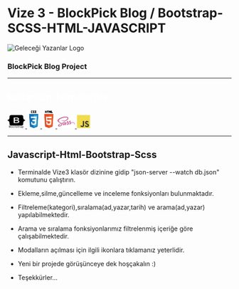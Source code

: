 # Vize 3 - BlockPick Blog / Bootstrap-SCSS-HTML-JAVASCRIPT

![Geleceği Yazanlar Logo](https://gelecegiyazanlar.turkcell.com.tr/themes/custom/gyz/logo.svg)

 <h3>BlockPick Blog Project </h3>
 <hr>
 <h2 style="color:white">Kullanılan Teknolojiler</h2>
<p >  
<a  href="https://getbootstrap.com"  target="_blank"  rel="noreferrer"> 
 <img  src="https://raw.githubusercontent.com/devicons/devicon/master/icons/bootstrap/bootstrap-plain-wordmark.svg"  alt="bootstrap"  width="40"  height="30"/>  </a>  
 <a  href="https://www.w3schools.com/css/"  target="_blank"  rel="noreferrer">  <img  src="https://raw.githubusercontent.com/devicons/devicon/master/icons/css3/css3-original-wordmark.svg"  alt="css3"  width="30"  height="40"/>  </a> 
  <a  href="https://www.w3.org/html/"  target="_blank"  rel="noreferrer">  <img  src="https://raw.githubusercontent.com/devicons/devicon/master/icons/html5/html5-original-wordmark.svg"  alt="html5"  width="30"  height="40"/>  </a>  <a  href="https://sass-lang.com"  target="_blank"  rel="noreferrer">  <img  src="https://raw.githubusercontent.com/devicons/devicon/master/icons/sass/sass-original.svg"  alt="sass"  width="40"  height="30"/>  </a>  
  <a href="https://developer.mozilla.org/en-US/docs/Web/JavaScript"><img src="https://raw.githubusercontent.com/devicons/devicon/master/icons/javascript/javascript-original.svg" alt="Js"  width="30"  height="30"></a>
  </p>
 <hr>

## Javascript-Html-Bootstrap-Scss

- Terminalde Vize3 klasör dizinine gidip "json-server --watch db.json" komutunu çalıştırın.

- Ekleme,silme,güncelleme ve inceleme fonksiyonları bulunmaktadır.

- Filtreleme(kategori),sıralama(ad,yazar,tarih) ve arama(ad,yazar) yapılabilmektedir.

- Arama ve sıralama fonksiyonlarımız filtrelenmiş içeriğe göre çalışabilmektedir.

- Modalların açılması için ilgili ikonlara tıklamanız yeterlidir.

- Yeni bir projede görüşünceye dek hoşçakalın :)

- Teşekkürler...
